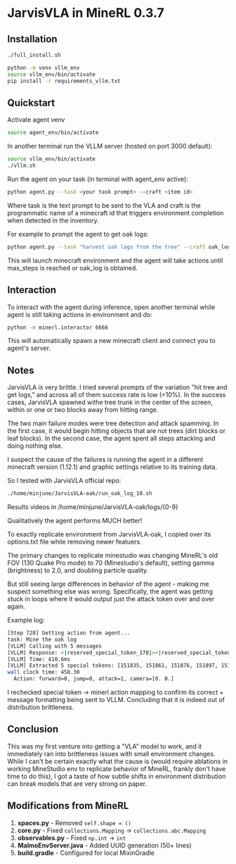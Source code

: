 # JarvisVLA in MineRL 0.3.7 

## Installation 

```bash
./full_install.sh
```
```bash
python -m venv vllm_env
source vllm_env/bin/activate
pip install -r requirements_vllm.txt
```

## Quickstart

Activate agent venv
```bash
source agent_env/bin/activate
```

In another terminal run the VLLM server (hosted on port 3000 default):

```bash
source vllm_env/bin/activate
./vllm.sh
```

Run the agent on your task (in terminal with agent_env active):

```bash
python agent.py --task <your task prompt> --craft <item id>
```

Where task is the text prompt to be sent to the VLA and craft is the programmatic name of a minecraft id that triggers environment completion when detected in the inventory.

For example to prompt the agent to get oak logs: 

```bash
python agent.py --task "harvest oak logs from the tree" --craft oak_log
```

This will launch minecraft environment and the agent will take actions until max_steps is reached or oak_log is obtained. 

## Interaction

To interact with the agent during inference, open another terminal while agent is still taking actions in environment and do:
```bash
python -m minerl.interactor 6666
```

This will automatically spawn a new minecraft client and connect you to agent's server.

## Notes

JarvisVLA is very brittle. I tried several prompts of the variation "hit tree and get logs," and across all of them success rate is low (<10%). In the success cases, JarvisVLA spawned withe tree trunk in the center of the screen, within or one or two blocks away from hitting range. 

The two main failure modes were tree detection and attack spamming. In the first case, it would begin hitting objects that are not trees (dirt blocks or leaf blocks). In the second case, the agent spent all steps attacking and doing nothing else.         

I suspect the cause of the failures is running the agent in a different minecraft version (1.12.1) and graphic settings relative to its training data. 

So I tested with JarvisVLA official repo:
```bash
./home/minjune/JarvisVLA-oak/run_oak_log_10.sh
```

Results videos in /home/minjune/JarvisVLA-oak/logs/{0-9}

Qualitatively the agent performs MUCH better! 

To exactly replicate environment from JarvisVLA-oak, I copied over its options.txt file while removing newer featuers. 

The primary changes to replicate minestudio was changing MineRL's old FOV (130 Quake Pro mode) to 70 (Minestudio's default), setting gamma (brightness) to 2.0, and doubling particle quality. 

But still seeing large differences in behavior of the agent - making me suspect something else was wrong. Specifically, the agent was getting stuck in loops where it would output just the attack token over and over again. 

Example log: 
```bash
[Step 728] Getting action from agent...
task: Mine the oak log
[VLLM] Calling with 5 messages
[VLLM] Response: <|reserved_special_token_178|><|reserved_special_token_204|><|reserved_special_token_219|><|reserved...
[VLLM] Time: 410.6ms
[VLLM] Extracted 5 special tokens: [151835, 151861, 151876, 151897, 151836]...
wall clock time: 458.30
  Action: forward=0, jump=0, attack=1, camera=[0. 0.]
```

I rechecked special token -> minerl action mapping to confirm its correct + message formatting being sent to VLLM. Concluding that it is indeed out of distribution brittleness. 

## Conclusion

This was my first venture into getting a "VLA" model to work, and it immediately ran into brittleness issues with small environment changes. While I can't be certain exactly what the cause is (would require ablations in working MineStudio env to replicate behavior of MineRL, frankly don't have time to do this), I got a taste of how subtle shifts in environment distribution can break models that are very strong on paper.    

## Modifications from MineRL

1. **spaces.py** - Removed `self.shape = ()`
2. **core.py** - Fixed `collections.Mapping` → `collections.abc.Mapping`
3. **observables.py** - Fixed `np.int` → `int`
4. **MalmoEnvServer.java** - Added UUID generation (50+ lines)
5. **build.gradle** - Configured for local MixinGradle
